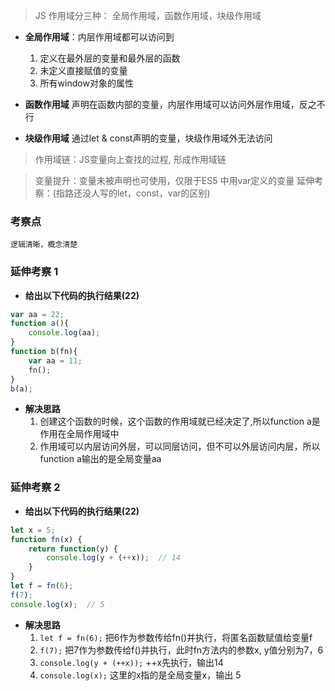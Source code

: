 > JS 作用域分三种： 全局作用域，函数作用域，块级作用域

- **全局作用域**：内层作用域都可以访问到
    1. 定义在最外层的变量和最外层的函数
    2. 未定义直接赋值的变量
    3. 所有window对象的属性

- **函数作用域**
    声明在函数内部的变量，内层作用域可以访问外层作用域，反之不行

- **块级作用域**
    通过let & const声明的变量，块级作用域外无法访问

> 作用域链：JS变量向上查找的过程, 形成作用域链

> 变量提升：变量未被声明也可使用，仅限于ES5 中用var定义的变量
    延伸考察：(指路还没人写的let，const，var的区别)

### 考察点
    逻辑清晰，概念清楚

### 延伸考察 1
- **给出以下代码的执行结果(22)**
```js
var aa = 22;
function a(){
    console.log(aa);
}
function b(fn){
    var aa = 11;
    fn();
}
b(a);
```
- **解决思路**
    1. 创建这个函数的时候，这个函数的作用域就已经决定了,所以function a是作用在全局作用域中
    2. 作用域可以内层访问外层，可以同层访问，但不可以外层访问内层，所以function a输出的是全局变量aa

### 延伸考察 2
- **给出以下代码的执行结果(22)**
```js
let x = 5;
function fn(x) {
    return function(y) {
        console.log(y + (++x));  // 14
    }
}
let f = fn(6);
f(7);   
console.log(x);  // 5
```
- **解决思路**
    1. `let f = fn(6);` 把6作为参数传给fn()并执行，将匿名函数赋值给变量f
    2. `f(7);` 把7作为参数传给f()并执行，此时fn方法内的参数x, y值分别为7，6
    3. `console.log(y + (++x));` ++x先执行，输出14
    4. `console.log(x);` 这里的x指的是全局变量x，输出 5
